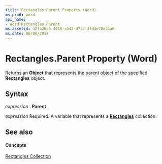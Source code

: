 ```yaml
---
title: Rectangles.Parent Property (Word)
ms.prod: word
api_name:
- Word.Rectangles.Parent
ms.assetid: 32fa26e3-4418-c542-4737-3fd3e78e31a6
ms.date: 06/08/2017
---
```



# Rectangles.Parent Property (Word)

Returns an  **Object** that represents the parent object of the specified **Rectangles** object.


## Syntax

 _expression_ . **Parent**

 _expression_ Required. A variable that represents a **[Rectangles](Word.Rectangles.md)** collection.


## See also


#### Concepts


[Rectangles Collection](Word.Rectangles.md)

